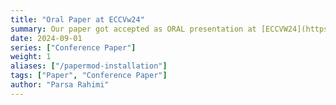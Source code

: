 ```yaml
---
title: "Oral Paper at ECCVw24"
summary: Our paper got accepted as ORAL presentation at [ECCVW24](https://syntheticdata4cv.wordpress.com/partners/). See you in Milano ;').
date: 2024-09-01
series: ["Conference Paper"]
weight: 1
aliases: ["/papermod-installation"]
tags: ["Paper", "Conference Paper"]
author: "Parsa Rahimi"
---
```



